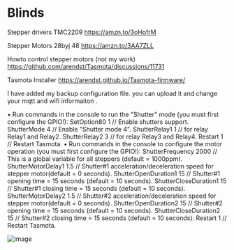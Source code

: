 

# Blinds
Stepper drivers TMC2209
https://amzn.to/3oHofrM

Stepper Motors 28byj 48
https://amzn.to/3AA7ZLL

Howto control stepper motors (not my work)
https://github.com/arendst/Tasmota/discussions/11731

Tasmota Installer
https://arendst.github.io/Tasmota-firmware/


I have added my backup configuration file. you can upload it and change your mqtt and wifi informaiton . 

•	Run commands in the console to run the "Shutter" mode (you must first configure the GPIO!):
SetOption80 1 // Enable shutters support.
ShutterMode 4 // Enable "Shutter mode 4".
ShutterRelay1 1 // for relay Relay1 and Relay2.
ShutterRelay2 3 // for relay Relay3 and Relay4.
Restart 1 // Restart Tasmota.
•	Run commands in the console to configure the motor operation (you must first configure the GPIO!):
ShutterFrequency 2000 // This is a global variable for all steppers (default = 1000ppm).
ShutterMotorDelay1 1.5 // Shutter#1 acceleration/deceleration speed for stepper motor(default = 0 seconds).
ShutterOpenDuration1 15 // Shutter#1 opening time = 15 seconds (default = 10 seconds).
ShutterCloseDuration1 15 // Shutter#1 closing time = 15 seconds (default = 10 seconds).
ShutterMotorDelay2 1.5 // Shutter#2 acceleration/deceleration speed for stepper motor(default = 0 seconds).
ShutterOpenDuration2 15 // Shutter#2 opening time = 15 seconds (default = 10 seconds).
ShutterCloseDuration2 15 // Shutter#2 closing time = 15 seconds (default = 10 seconds).
Restart 1 // Restart Tasmota.

![image](https://user-images.githubusercontent.com/23288746/234414488-9cb93e11-5ccf-447b-862a-c31d58450ad6.png)
